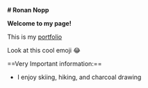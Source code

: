 **# Ronan Nopp**

**Welcome to my page!**

This is my [portfolio](https/ronannopp.com)

Look at this cool emoji :joy:

==Very Important information:==
- I enjoy skiing, hiking, and charcoal drawing
